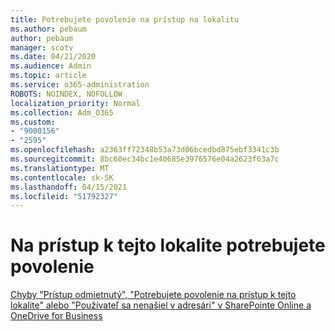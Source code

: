```yaml
---
title: Potrebujete povolenie na prístup na lokalitu
ms.author: pebaum
author: pebaum
manager: scotv
ms.date: 04/21/2020
ms.audience: Admin
ms.topic: article
ms.service: o365-administration
ROBOTS: NOINDEX, NOFOLLOW
localization_priority: Normal
ms.collection: Adm_O365
ms.custom:
- "9000156"
- "2595"
ms.openlocfilehash: a2363ff72348b53a73d06bcedbd875ebf3341c3b
ms.sourcegitcommit: 8bc60ec34bc1e40685e3976576e04a2623f63a7c
ms.translationtype: MT
ms.contentlocale: sk-SK
ms.lasthandoff: 04/15/2021
ms.locfileid: "51792327"
---
```

# <a name="you-need-permission-to-access-this-site"></a>Na prístup k tejto lokalite potrebujete povolenie

[Chyby "Prístup odmietnutý", "Potrebujete povolenie na prístup k tejto lokalite" alebo "Používateľ sa nenašiel v adresári" v SharePointe Online a OneDrive for Business](https://docs.microsoft.com/sharepoint/support/administration/access-denied-or-need-permission-error-sharepoint-online-or-onedrive-for-business)
